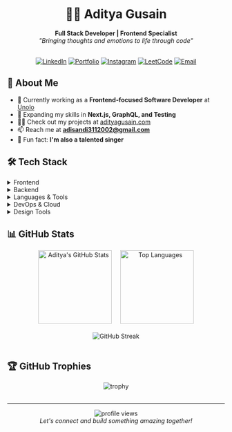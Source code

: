 # <div align="center">👨‍💻 Aditya Gusain</div>
<div align="center">
  <strong>Full Stack Developer | Frontend Specialist</strong>
  <br>
  <em>"Bringing thoughts and emotions to life through code"</em>
</div>

<br>

<div align="center">

[![LinkedIn](https://img.shields.io/badge/LinkedIn-0077B5?style=for-the-badge&logo=linkedin&logoColor=white)](https://linkedin.com/in/adityagusain)
[![Portfolio](https://img.shields.io/badge/Portfolio-000000?style=for-the-badge&logo=About.me&logoColor=white)](https://adityagusain.com)
[![Instagram](https://img.shields.io/badge/Instagram-E4405F?style=for-the-badge&logo=instagram&logoColor=white)](https://instagram.com/adiuffffsandy)
[![LeetCode](https://img.shields.io/badge/LeetCode-FFA116?style=for-the-badge&logo=LeetCode&logoColor=black)](https://www.leetcode.com/adisandi3112002)
[![Email](https://img.shields.io/badge/Email-D14836?style=for-the-badge&logo=gmail&logoColor=white)](mailto:adisandi3112002@gmail.com)

</div>

## 💫 About Me

- 🔭 Currently working as a **Frontend-focused Software Developer** at [Unolo](https://unolo.com/)
- 🌱 Expanding my skills in **Next.js, GraphQL, and Testing**
- 👨‍💻 Check out my projects at [adityagusain.com](https://adityagusain.com/)
- 📫 Reach me at **adisandi3112002@gmail.com**
- 🎤 Fun fact: **I'm also a talented singer**

## 🛠️ Tech Stack

<details>
<summary>Frontend</summary>
<br>

![HTML5](https://img.shields.io/badge/HTML5-E34F26?style=for-the-badge&logo=html5&logoColor=white)
![CSS3](https://img.shields.io/badge/CSS3-1572B6?style=for-the-badge&logo=css3&logoColor=white)
![JavaScript](https://img.shields.io/badge/JavaScript-F7DF1E?style=for-the-badge&logo=javascript&logoColor=black)
![React](https://img.shields.io/badge/React-20232A?style=for-the-badge&logo=react&logoColor=61DAFB)
![Redux](https://img.shields.io/badge/Redux-593D88?style=for-the-badge&logo=redux&logoColor=white)
![Next.js](https://img.shields.io/badge/Next.js-000000?style=for-the-badge&logo=next.js&logoColor=white)
![TailwindCSS](https://img.shields.io/badge/Tailwind_CSS-38B2AC?style=for-the-badge&logo=tailwind-css&logoColor=white)
![SASS](https://img.shields.io/badge/Sass-CC6699?style=for-the-badge&logo=sass&logoColor=white)
![Bootstrap](https://img.shields.io/badge/Bootstrap-563D7C?style=for-the-badge&logo=bootstrap&logoColor=white)
![Babel](https://img.shields.io/badge/Babel-F9DC3E?style=for-the-badge&logo=babel&logoColor=black)

</details>

<details>
<summary>Backend</summary>
<br>

![Node.js](https://img.shields.io/badge/Node.js-43853D?style=for-the-badge&logo=node.js&logoColor=white)
![Express.js](https://img.shields.io/badge/Express.js-404D59?style=for-the-badge&logo=express&logoColor=white)
![MongoDB](https://img.shields.io/badge/MongoDB-4EA94B?style=for-the-badge&logo=mongodb&logoColor=white)
![Firebase](https://img.shields.io/badge/Firebase-FFCA28?style=for-the-badge&logo=firebase&logoColor=black)
![Redis](https://img.shields.io/badge/Redis-DC382D?style=for-the-badge&logo=redis&logoColor=white)

</details>

<details>
<summary>Languages & Tools</summary>
<br>

![C](https://img.shields.io/badge/C-00599C?style=for-the-badge&logo=c&logoColor=white)
![C++](https://img.shields.io/badge/C%2B%2B-00599C?style=for-the-badge&logo=c%2B%2B&logoColor=white)
![Java](https://img.shields.io/badge/Java-ED8B00?style=for-the-badge&logo=openjdk&logoColor=white)
![Python](https://img.shields.io/badge/Python-3776AB?style=for-the-badge&logo=python&logoColor=white)
![Git](https://img.shields.io/badge/Git-F05032?style=for-the-badge&logo=git&logoColor=white)
![Linux](https://img.shields.io/badge/Linux-FCC624?style=for-the-badge&logo=linux&logoColor=black)

</details>

<details>
<summary>DevOps & Cloud</summary>
<br>

![AWS](https://img.shields.io/badge/AWS-232F3E?style=for-the-badge&logo=amazon-aws&logoColor=white)
![Docker](https://img.shields.io/badge/Docker-2496ED?style=for-the-badge&logo=docker&logoColor=white)
![Nginx](https://img.shields.io/badge/Nginx-009639?style=for-the-badge&logo=nginx&logoColor=white)
![Heroku](https://img.shields.io/badge/Heroku-430098?style=for-the-badge&logo=heroku&logoColor=white)

</details>

<details>
<summary>Design Tools</summary>
<br>

![Figma](https://img.shields.io/badge/Figma-F24E1E?style=for-the-badge&logo=figma&logoColor=white)
![Framer](https://img.shields.io/badge/Framer-0055FF?style=for-the-badge&logo=framer&logoColor=white)
![Adobe XD](https://img.shields.io/badge/Adobe_XD-470137?style=for-the-badge&logo=adobe-xd&logoColor=white)

</details>

## 📊 GitHub Stats

<div align="center">
  <img src="https://github-readme-stats.vercel.app/api?username=aditya12gusain&show_icons=true&theme=tokyonight" alt="Aditya's GitHub Stats" height="170" />
  &nbsp;&nbsp;&nbsp;
  <img src="https://github-readme-stats.vercel.app/api/top-langs/?username=aditya12gusain&layout=compact&theme=tokyonight" alt="Top Languages" height="170" />
</div>

<br>

<div align="center">
  <img src="https://github-readme-streak-stats.herokuapp.com/?user=aditya12gusain&theme=tokyonight" alt="GitHub Streak" />
</div>

<br>

## 🏆 GitHub Trophies

<div align="center">
  <img src="https://github-profile-trophy.vercel.app/?username=aditya12gusain&theme=nord&column=7&margin-w=15&margin-h=15" alt="trophy" />
</div>

<br>

---

<div align="center">
  <img src="https://komarev.com/ghpvc/?username=aditya12gusain&label=Profile%20views&color=0e75b6&style=flat" alt="profile views" />
  <br>
  <em>Let's connect and build something amazing together!</em>
</div>
